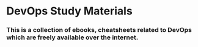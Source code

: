 # DevOps Study Materials
### This is a collection of ebooks, cheatsheets related to DevOps which are freely available over the internet.
